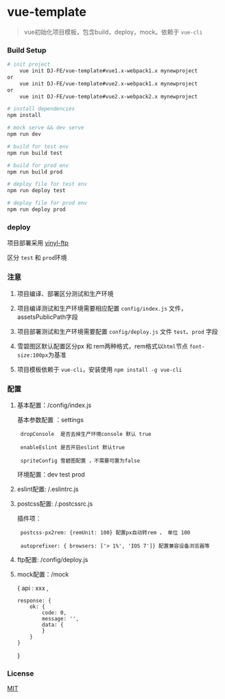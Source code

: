 # vue-template

> vue初始化项目模板，包含build，deploy，mock。依赖于 `vue-cli`

### Build Setup

``` bash
# init project
    vue init DJ-FE/vue-template#vue1.x-webpack1.x mynewproject  
or
    vue init DJ-FE/vue-template#vue2.x-webpack1.x mynewproject  
or
    vue init DJ-FE/vue-template#vue2.x-webpack2.x mynewproject  

# install dependencies
npm install

# mock serve && dev serve
npm run dev

# build for test env
npm run build test

# build for prod env
npm run build prod

# deploy file for test env
npm run deploy test

# deploy file for prod env
npm run deploy prod

```

### deploy

项目部署采用 [vinyl-ftp](https://github.com/morris/vinyl-ftp)

区分 `test` 和 `prod`环境

### 注意

1. 项目编译、部署区分测试和生产环境

2. 项目编译测试和生产环境需要相应配置 `config/index.js` 文件，assetsPublicPath字段

3. 项目部署测试和生产环境需要配置 `config/deploy.js` 文件 `test`、`prod` 字段

4. 雪碧图区默认配置区分px 和 rem两种格式，rem格式以`html`节点 `font-size:100px`为基准

5. 项目模板依赖于 `vue-cli`，安装使用 `npm install -g vue-cli`

### 配置

1. 基本配置：/config/index.js
    
    基本参数配置 ：settings

        dropConsole  是否去掉生产环境console 默认 true

        enableEslint 是否开启eslint 默认true

        spriteConfig 雪碧图配置 ，不需要可置为false
    
    环境配置：dev test prod

3. eslint配置:  /.eslintrc.js 

4. postcss配置: /.postcssrc.js

    插件项：

        postcss-px2rem: {remUnit: 100} 配置px自动转rem ， 单位 100

        autoprefixer: { browsers: ['> 1%', 'IOS 7']} 配置兼容设备浏览器等 

5.  ftp配置: /config/deploy.js

6.  mock配置：/mock

    {
        api : xxx ,
        
        response: {
            ok: {
                code: 0,
                message: '',
                data: {
                }
            }
        }
    }



### License

[MIT](http://opensource.org/licenses/MIT)
